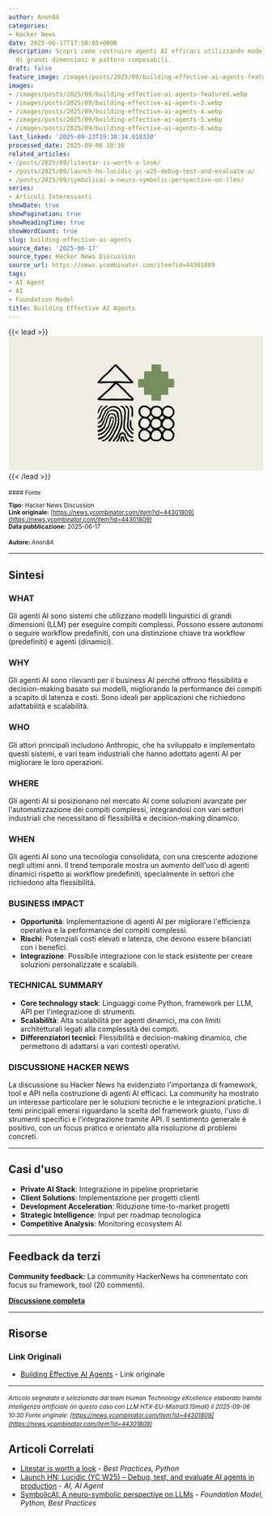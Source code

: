 ```yaml
---
author: Anon84
categories:
- Hacker News
date: 2025-06-17T17:50:05+0000
description: Scopri come costruire agenti AI efficaci utilizzando modelli linguistici
  di grandi dimensioni e pattern composabili.
draft: false
feature_image: /images/posts/2025/09/building-effective-ai-agents-featured.webp
images:
- /images/posts/2025/09/building-effective-ai-agents-featured.webp
- /images/posts/2025/09/building-effective-ai-agents-3.webp
- /images/posts/2025/09/building-effective-ai-agents-4.webp
- /images/posts/2025/09/building-effective-ai-agents-5.webp
- /images/posts/2025/09/building-effective-ai-agents-6.webp
last_linked: '2025-09-23T19:30:34.018330'
processed_date: 2025-09-06 10:30
related_articles:
- /posts/2025/09/litestar-is-worth-a-look/
- /posts/2025/09/launch-hn-lucidic-yc-w25-debug-test-and-evaluate-a/
- /posts/2025/09/symbolicai-a-neuro-symbolic-perspective-on-llms/
series:
- Articoli Interessanti
showDate: true
showPagination: true
showReadingTime: true
showWordCount: true
slug: building-effective-ai-agents
source_date: '2025-06-17'
source_type: Hacker News Discussion
source_url: https://news.ycombinator.com/item?id=44301809
tags:
- AI Agent
- AI
- Foundation Model
title: Building Effective AI Agents
---
```


{{< lead >}}
![Featured image](/images/posts/2025/09/building-effective-ai-agents-featured.webp)
{{< /lead >}}

<small>
#### Fonte

**Tipo:** Hacker News Discussion  
**Link originale:** [https://news.ycombinator.com/item?id=44301809](https://news.ycombinator.com/item?id=44301809)  
**Data pubblicazione:** 2025-06-17

**Autore:** Anon84</small>

---

## Sintesi

### **WHAT**
Gli agenti AI sono sistemi che utilizzano modelli linguistici di grandi dimensioni (LLM) per eseguire compiti complessi. Possono essere autonomi o seguire workflow predefiniti, con una distinzione chiave tra workflow (predefiniti) e agenti (dinamici).

### **WHY**
Gli agenti AI sono rilevanti per il business AI perché offrono flessibilità e decision-making basato sui modelli, migliorando la performance dei compiti a scapito di latenza e costi. Sono ideali per applicazioni che richiedono adattabilità e scalabilità.

### **WHO**
Gli attori principali includono Anthropic, che ha sviluppato e implementato questi sistemi, e vari team industriali che hanno adottato agenti AI per migliorare le loro operazioni.

### **WHERE**
Gli agenti AI si posizionano nel mercato AI come soluzioni avanzate per l'automatizzazione dei compiti complessi, integrandosi con vari settori industriali che necessitano di flessibilità e decision-making dinamico.

### **WHEN**
Gli agenti AI sono una tecnologia consolidata, con una crescente adozione negli ultimi anni. Il trend temporale mostra un aumento dell'uso di agenti dinamici rispetto ai workflow predefiniti, specialmente in settori che richiedono alta flessibilità.

### **BUSINESS IMPACT**
- **Opportunità**: Implementazione di agenti AI per migliorare l'efficienza operativa e la performance dei compiti complessi.
- **Rischi**: Potenziali costi elevati e latenza, che devono essere bilanciati con i benefici.
- **Integrazione**: Possibile integrazione con lo stack esistente per creare soluzioni personalizzate e scalabili.

### **TECHNICAL SUMMARY**
- **Core technology stack**: Linguaggi come Python, framework per LLM, API per l'integrazione di strumenti.
- **Scalabilità**: Alta scalabilità per agenti dinamici, ma con limiti architetturali legati alla complessità dei compiti.
- **Differenziatori tecnici**: Flessibilità e decision-making dinamico, che permettono di adattarsi a vari contesti operativi.

### **DISCUSSIONE HACKER NEWS**
La discussione su Hacker News ha evidenziato l'importanza di framework, tool e API nella costruzione di agenti AI efficaci. La community ha mostrato un interesse particolare per le soluzioni tecniche e le integrazioni pratiche. I temi principali emersi riguardano la scelta del framework giusto, l'uso di strumenti specifici e l'integrazione tramite API. Il sentimento generale è positivo, con un focus pratico e orientato alla risoluzione di problemi concreti.

---

## Casi d'uso

- **Private AI Stack**: Integrazione in pipeline proprietarie
- **Client Solutions**: Implementazione per progetti clienti
- **Development Acceleration**: Riduzione time-to-market progetti
- **Strategic Intelligence**: Input per roadmap tecnologica
- **Competitive Analysis**: Monitoring ecosystem AI

---

## Feedback da terzi

**Community feedback:** La community HackerNews ha commentato con focus su framework, tool (20 commenti).

**[Discussione completa](https://news.ycombinator.com/item?id=44301809)**

---


## Risorse

### Link Originali
- [Building Effective AI Agents](https://news.ycombinator.com/item?id=44301809) - Link originale


---

*<small>Articolo segnalato e selezionato dal team Human Technology eXcellence elaborato tramite intelligenza artificiale (in questo caso con LLM HTX-EU-Mistral3.1Small) il 2025-09-06 10:30
Fonte originale: [https://news.ycombinator.com/item?id=44301809](https://news.ycombinator.com/item?id=44301809)</small>*

## Articoli Correlati

- [Litestar is worth a look](/posts/2025/09/litestar-is-worth-a-look/) - *Best Practices, Python*
- [Launch HN: Lucidic (YC W25) – Debug, test, and evaluate AI agents in production](/posts/2025/09/launch-hn-lucidic-yc-w25-debug-test-and-evaluate-a/) - *AI, AI Agent*
- [SymbolicAI: A neuro-symbolic perspective on LLMs](/posts/2025/09/symbolicai-a-neuro-symbolic-perspective-on-llms/) - *Foundation Model, Python, Best Practices*